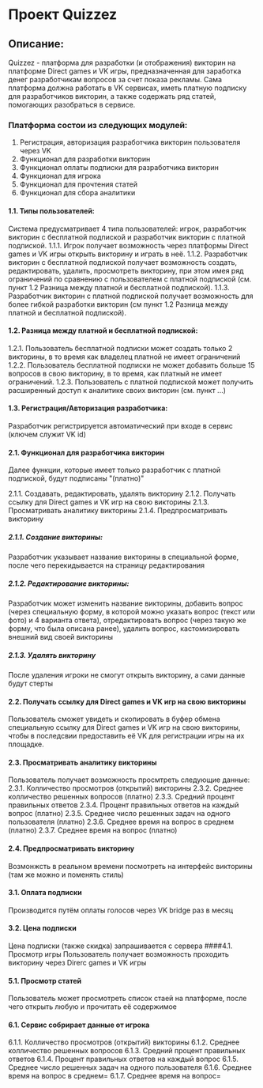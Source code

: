 # Проект Quizzez

## Описание:
Quizzez - платформа для разработки (и отображения) викторин на платформе Direct games и VK игры, предназначенная для заработка денег разработчикам вопросов за счет показа рекламы. Сама платформа должна работать в VK сервисах, иметь платную подписку для разработчиков викторин, а также содержать ряд статей, помогающих разобраться в сервисе.

### Платформа состои из следующих модулей:
1. Регистрация, авторизация разработчика викторин пользователя через VK
2. Функционал для разработки викторин
3. Функционал оплаты подписки для разработчика викторин
4. Функционал для игрока
5. Функционал для прочтения статей
6. Функционал для сбора аналитики

#### 1.1. Типы пользователей:
Система предусматривает 4 типа пользователей: игрок, разработчик викторин с бесплатной подпиской и разработчик викторин с платной подпиской.
1.1.1. Игрок получает возможность через платформы Direct games и VK игры открыть викторину и играть в неё.
1.1.2. Разработчик викторин с бесплатной подпиской получает возможность создать, редактировать, удалить, просмотреть викторину, при этом имея ряд ограничений по сравнению с пользователем с платной подпиской (см. пункт 1.2 Разница между платной и бесплатной подпиской).
1.1.3. Разработчик викторин с платной подпиской получает возможность для более гибкой разработки викторин (см пункт 1.2 Разница между платной и бесплатной подпиской).
#### 1.2. Разница между платной и бесплатной подпиской:
1.2.1. Пользователь бесплатной подписки может создать только 2 викторины, в то время как владелец платной не имеет ограничений
1.2.2. Пользователь бесплатной подписки не может добавить больше 15 вопросов в свою викторину, в то время, как платный не имеет ограничений.
1.2.3. Пользователь с платной подпиской может получить расширенный доступ к аналитике своих викторин (см. пункт ...)
#### 1.3. Регистрация/Авторизация разработчика:
Разработчик регистрируется автоматический при входе в сервис (ключем служит VK id)
#### 2.1. Функционал для разработчика викторин
Далее функции, которые имеет только разработчик с платной подпиской, будут подписаны "(платно)"

2.1.1. Создавать, редактировать, удалять викторину
2.1.2. Получать ссылку для Direct games и VK игр на свою викторины
2.1.3. Просматривать аналитику викторины
2.1.4. Предпросматривать викторину

##### 2.1.1. Создание викторины:
Разработчик указывает название викторины в специальной форме, после чего перекидывается на страницу редактирования
##### 2.1.2. Редактирование викторины:
Разработчик может изменить название викторины, добавить вопрос (через специальную форму, в которой можно указать вопрос (текст или фото) и 4 варианта ответа), отредактировать вопрос (через такую же форму, что была описана ранее), удалить вопрос, кастомизировать внешний вид своей викторины
##### 2.1.3. Удалять викторину
После удаления игроки не смогут открыть викторину, а сами данные будут стерты
#### 2.2. Получать ссылку для Direct games и VK игр на свою викторины
Пользователь сможет увидеть и скопировать в буфер обмена специальную ссылку для Direct games и VK игр на свою викторины, чтобы в последсвии предоставить её VK для регистрации игры на их площадке.
#### 2.3. Просматривать аналитику викторины
Пользователь получает возможность просмтреть следующие данные:
2.3.1. Колличество просмотров (открытий) викторины
2.3.2. Среднее колличество решенных вопросов (платно)
2.3.3. Средний процент правильных ответов
2.3.4. Процент правильных ответов на каждый вопрос (платно)
2.3.5. Среднее число решенных задач на одного пользователя (платно)
2.3.6. Среднее время на вопрос в среднем (платно)
2.3.7. Среднее время на вопрос (платно)

#### 2.4. Предпросматривать викторину
Возмонжсть в реальном времени посмотреть на интерфейс викторины (там же можно и поменять стиль)

#### 3.1. Оплата подписки
Производится путём оплаты голосов через VK bridge раз в месяц
#### 3.2. Цена подписки
Цена подписки (также скидка) запрашивается с сервера
####4.1. Просмотр игры
Пользователь получает возможность проходить викторину через Direrc games и VK игры
#### 5.1. Просмотр статей
Пользователь может просмотреть список стаей на платформе, после чего открыть любую и прочитать её содержимое
#### 6.1. Сервис собрирает данные от игрока
6.1.1. Колличество просмотров (открытий) викторины
6.1.2. Среднее колличество решенных вопросов
6.1.3. Средний процент правильных ответов
6.1.4. Процент правильных ответов на каждый вопрос
6.1.5. Среднее число решенных задач на одного пользователя
6.1.6. Среднее время на вопрос в среднем=
6.1.7. Среднее время на вопрос=
